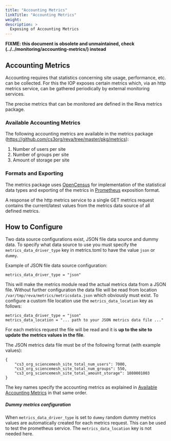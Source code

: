```yaml
---
title: "Accounting Metrics"
linkTitle: "Accounting Metrics"
weight: 
description: >
  Exposing of Accounting Metrics
---
```


**FIXME: this document is obsolete and unmaintained, check
(../../monitoring/accounting-metrics/)
instead**

## Accounting Metrics
Accounting requires that statistics concerning site usage, performance, etc. can be collected. For this the IOP exposes certain metrics which, via an http metrics service, can be gathered periodically by external monitoring services.

The precise metrics that can be monitored are defined in the Reva metrics package.

### Available Accounting Metrics

The following accounting metrics are available in the metrics package (https://github.com/cs3org/reva/tree/master/pkg/metrics):

1. Number of users per site
2. Number of groups per site
3. Amount of storage per site

### Formats and Exporting
The metrics package uses [OpenCensus](https://opencensus.io/) for implementation of the statistical data types and exporting of the metrics in [Prometheus](https://prometheus.io/) exposition format. 

A response of the http metrics service to a single GET metrics request contains the current/latest values from the metrics data source of all defined metrics.

## How to Configure
Two data source configurations exist, JSON file data source and dummy data. To specify what data source to use you must specify the `metrics_data_driver_type` key in metrics.toml to have the value `json` or `dummy`. 

Example of JSON file data source configuration:
```
metrics_data_driver_type = "json"
``` 
This will make the metrics module read the actual metrics data from a JSON file. Without further configuration the data file will be read from location `/var/tmp/reva/metrics/metricsdata.json` which obviously must exist. To configure a custom file location use the `metrics_data_location` key as follows: 
```
metrics_data_driver_type = "json"
metrics_data_location = "... path to your JSON metrics data file ..."
```

For each metrics request the file will be read and it is __up to the site to update the metrics values in the file__.

The JSON metrics data file must be of the following format (with example values):
```
{
    "cs3_org_sciencemesh_site_total_num_users": 7000,
    "cs3_org_sciencemesh_site_total_num_groups": 550,
    "cs3_org_sciencemesh_site_total_amount_storage": 1080001003
}
```
The key names specify the accounting metrics as explained in [Available Accounting Metrics](#available-accounting-metrics) in that same order.

##### Dummy metrics configuration
When `metrics_data_driver_type` is set to `dummy` random dummy metrics values are automatically created for each metrics request. This can be used to test the prometheus service. The `metrics_data_location` key is not needed here.

